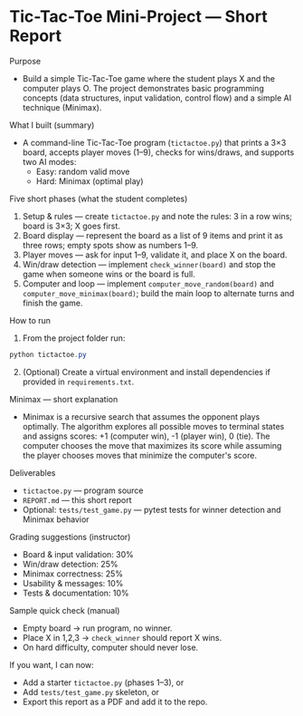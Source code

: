 # Tic-Tac-Toe Mini-Project — Short Report

Purpose
- Build a simple Tic-Tac-Toe game where the student plays X and the computer plays O. The project demonstrates basic programming concepts (data structures, input validation, control flow) and a simple AI technique (Minimax).

What I built (summary)
- A command-line Tic-Tac-Toe program (`tictactoe.py`) that prints a 3×3 board, accepts player moves (1–9), checks for wins/draws, and supports two AI modes:
  - Easy: random valid move
  - Hard: Minimax (optimal play)

Five short phases (what the student completes)
1. Setup & rules — create `tictactoe.py` and note the rules: 3 in a row wins; board is 3×3; X goes first.
2. Board display — represent the board as a list of 9 items and print it as three rows; empty spots show as numbers 1–9.
3. Player moves — ask for input 1–9, validate it, and place X on the board.
4. Win/draw detection — implement `check_winner(board)` and stop the game when someone wins or the board is full.
5. Computer and loop — implement `computer_move_random(board)` and `computer_move_minimax(board)`; build the main loop to alternate turns and finish the game.

How to run
1. From the project folder run:

```powershell
python tictactoe.py
```

2. (Optional) Create a virtual environment and install dependencies if provided in `requirements.txt`.

Minimax — short explanation
- Minimax is a recursive search that assumes the opponent plays optimally. The algorithm explores all possible moves to terminal states and assigns scores: +1 (computer win), -1 (player win), 0 (tie). The computer chooses the move that maximizes its score while assuming the player chooses moves that minimize the computer's score.

Deliverables
- `tictactoe.py` — program source
- `REPORT.md` — this short report
- Optional: `tests/test_game.py` — pytest tests for winner detection and Minimax behavior

Grading suggestions (instructor)
- Board & input validation: 30%
- Win/draw detection: 25%
- Minimax correctness: 25%
- Usability & messages: 10%
- Tests & documentation: 10%

Sample quick check (manual)
- Empty board → run program, no winner.
- Place X in 1,2,3 → `check_winner` should report X wins.
- On hard difficulty, computer should never lose.

If you want, I can now:
- Add a starter `tictactoe.py` (phases 1–3), or
- Add `tests/test_game.py` skeleton, or
- Export this report as a PDF and add it to the repo.
